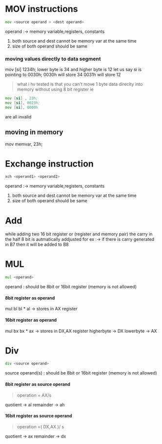 # MOV instructions
```asm
mov <source operand > <dest operand>
```
operand :-> memory variable,registers, constants
1. both source and dest cannot be memory var at the same time 
2. size of both operand should be same

### moving values directly to data segment
mov [si] 1234h;
lower byte is 34 and higher byte is 12
let us say si is pointing to 0030h;
0030h will store 34
0031h will store 12

> what i hv tested is that you can't move 1 byte data direclty into memory without using 8 bit register
ie
```asm
mov [si] , 23h;
mov [si], 0023h;
mov [si], 0000h
```
are all invalid

## moving in memory
mov memvar, 23h;



# Exchange instruction
```asm
xch <operand1> <operand2>
```
operand :-> memory variable,registers, constants
1. both source and dest cannot be memory var at the same time 
2. size of both operand should be same



# Add
while adding two 16 bit register or (register and memory pair)
the carry in the half 8 bit is autmatically addjusted 
for ex :-> if there is carry generated in B7 then it will be added to B8



# MUL
```asm
mul <operand>
```
operand : should be 8bit or 16bit register (memory is not allowed)
#### 8bit register as operand 
mul bl 
bl * al -> stores in AX register

#### 16bit register as operand
mul bx 
bx * ax -> stores in DX,AX register
higherbyte -> DX
lowerbyte -> AX

# Div
```asm
div <source operand>
```
source operand(s) : should be 8bit or 16bit register (memory is not allowed)
#### 8bit register as source operand
> operation = AX/s

quotient -> al
remainder -> ah
#### 16bit register as source operand
> operation =( DX,AX )/ s

quotient -> ax
remainder -> dx
